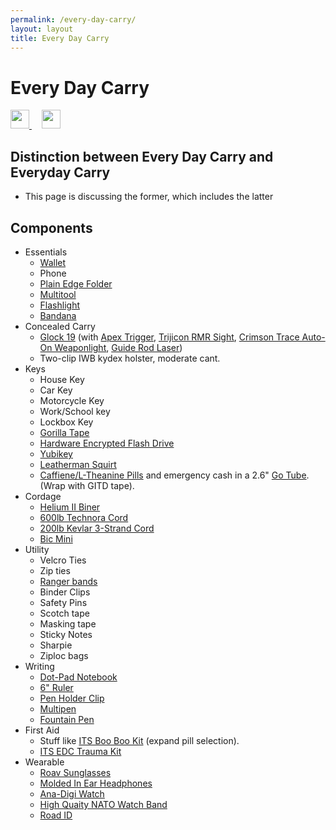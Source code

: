 ```yaml
---
permalink: /every-day-carry/
layout: layout
title: Every Day Carry
---
```


<div class="center">

   <h1>Every Day Carry</h1>
   
   <a href="https://github.com/StevenTammen/steventammen.github.io/edit/master/pages/every-day-carry.md" target="_blank">
     <img src="https://steventammen.github.io/assets/images/GitHub.png" height="30" width="30">
   </a> &nbsp; &nbsp;
   
   <a href="http://prose.io/#StevenTammen/steventammen.github.io/edit/master/pages/every-day-carry.md" target="_blank">
     <img src="https://steventammen.github.io/assets/images/Prose.png" height="30" width="30">
   </a>
   
</div>

## Distinction between Every Day Carry and Everyday Carry

- This page is discussing the former, which includes the latter

## Components
- Essentials
   - [Wallet](https://www.amazon.com/gp/product/B01N6AV8PQ/)
   - Phone
   - [Plain Edge Folder](https://www.amazon.com/gp/product/B003X9WKOO/)
   - [Multitool](https://www.amazon.com/gp/product/B0002T5YNW/)
   - [Flashlight](https://www.amazon.com/gp/product/B013QHN1CM/)
   - [Bandana](https://www.amazon.com/gp/product/B00KMAH4IE/)
- Concealed Carry
   - [Glock 19](https://us.glock.com/products/model/g19) (with [Apex Trigger](https://store.apextactical.com/WebDirect/Products/Details/192369), [Trijicon RMR Sight](https://www.trijicon.com/na_en/products/product3.php?pid=RM05G), [Crimson Trace Auto-On Weaponlight](https://www.crimsontrace.com/01-7040), [Guide Rod Laser](http://www.lasermax.com/products/guide-rod-lasers/lms-1131g))
   - Two-clip IWB kydex holster, moderate cant.
- Keys
  - House Key
  - Car Key
  - Motorcycle Key
  - Work/School key
  - Lockbox Key
  - [Gorilla Tape](https://gearward.com/collections/frontpage/products/keychain-duct-tape)
  - [Hardware Encrypted Flash Drive](https://www.amazon.com/Apricorn-Validated-256-bit-Encryption-ASK3-16GB/dp/B01AJNGF4W/)
  - [Yubikey](https://www.amazon.com/Yubico-Y-072-YubiKey-NEO/dp/B00LX8KZZ8/)
  - [Leatherman Squirt](https://www.amazon.com/Leatherman-831195-Squirt-Black-Keychain/dp/B0032Y2OT6/)
  - [Caffiene/L-Theanine Pills](https://www.amazon.com/Caffeine-L-Theanine-Smooth-Energy-Focus/dp/B01921TUGC/) and emergency cash in a 2.6" [Go Tube](https://gearward.com/collections/frontpage/products/go-tube-2-6). (Wrap with GITD tape).
- Cordage
  - [Helium II Biner](https://www.amazon.com/gp/product/B00HVFX2N4/)
  - [600lb Technora Cord](https://gearward.com/collections/frontpage/products/compact-survival-cord-mini-technora)
  - [200lb Kevlar 3-Strand Cord](https://gearward.com/collections/frontpage/products/compact-survival-cord-mini)
  - [Bic Mini](https://www.amazon.com/Lot-Mini-Ebony-Black-Lighters/dp/B00863W71I/)
- Utility
  - Velcro Ties
  - Zip ties
  - [Ranger bands](https://gearward.com/collections/frontpage/products/ranger-bands)
  - Binder Clips
  - Safety Pins
  - Scotch tape
  - Masking tape
  - Sticky Notes
  - Sharpie
  - Ziploc bags
- Writing
  - [Dot-Pad Notebook](https://www.amazon.com/gp/product/B00A6VRZZG/)
  - [6" Ruler](https://www.amazon.com/Westcott-6-Inch-Clear-Shatterproof-45016/dp/B002U33WBO/)
  - [Pen Holder Clip](https://www.amazon.com/gp/product/B0050YP6JG/)
  - [Multipen](https://www.amazon.com/gp/product/B00F9M2QKG/)
  - [Fountain Pen](https://www.amazon.com/gp/product/B001AX7SYW/)
- First Aid
  - Stuff like [ITS Boo Boo Kit](https://store.itstactical.com/its-boo-boo-kit.html) (expand pill selection).
  - [ITS EDC Trauma Kit](https://store.itstactical.com/its-edc-trauma-kit.html)
- Wearable
  - [Roav Sunglasses](https://www.roaveyewear.com/products/earhart-matte-black-frame-g15-lens)
  - [Molded In Ear Headphones](http://www.ultimateear.com/products/driver-comm-motor.php)
  - [Ana-Digi Watch](https://www.amazon.com/gp/product/B00M0ESOCA/)
  - [High Quaity NATO Watch Band](http://watchworx.co.uk/pages/lwb/NatoG10.htm)
  - [Road ID](https://www.roadid.com/builder/id/default.aspx?styleid=346#/stylize)
